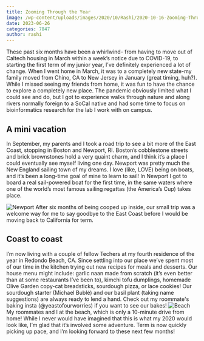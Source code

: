 ```yaml
---
title: Zooming Through the Year
image: /wp-content/uploads/images/2020/10/Rashi/2020-10-16-Zooming-Through-the-Year/plane_clouds.jpg
date: 2023-06-26
categories: 7847
author: rashi
---
```


These past six months have been a whirlwind- from having to move out of Caltech housing in March within a week’s notice due to COVID-19, to starting the first term of my junior year, I’ve definitely experienced a lot of change. When I went home in March, it was to a completely new state-my family moved from Chino, CA to New Jersey in January (great timing, huh?). While I missed seeing my friends from home, it was fun to have the chance to explore a completely new place. The pandemic obviously limited what I could see and do, but I got to experience walks through nature and along rivers normally foreign to a SoCal native and had some time to focus on bioinformatics research for the lab I work with on campus.

## A mini vacation
In September, my parents and I took a road trip to see a bit more of the East Coast, stopping in Boston and Newport, RI. Boston’s cobblestone streets and brick brownstones hold a very quaint charm, and I think it’s a place I could eventually see myself living one day. Newport was pretty much the New England sailing town of my dreams. I love (like, LOVE) being on boats, and it’s been a long-time goal of mine to learn to sail! In Newport I got to board a real sail-powered boat for the first time, in the same waters where one of the world’s most famous sailing regattas (the America’s Cup) takes place.

![ Newport ](/images/2020/10/Rashi/2020-10-16-Zooming-Through-the-Year/newport_boats.jpg)
After six months of being cooped up inside, our small trip was a welcome way for me to say goodbye to the East Coast before I would be moving back to California for term.

## Coast to coast
I’m now living with a couple of fellow Techers at my fourth residence of the year in Redondo Beach, CA. Since settling into our place we’ve spent most of our time in the kitchen trying out new recipes for meals and desserts.  Our house menu might include: garlic naan made from scratch (it’s even better than at some restaurants I’ve been to), kimchi tofu dumplings, homemade Olive Garden copy-cat breadsticks, sourdough pizza, or lace cookies! Our sourdough starter (Michael Bublé) and our basil plant (taking name suggestions) are always ready to lend a hand. Check out my roommate's baking insta (@yeastofourworries) if you want to see our bakes!
![ Beach ](/images/2020/10/Rashi/2020-10-16-Zooming-Through-the-Year/beach.jpg)
My roommates and I at the beach, which is only a 10-minute drive from home!
While I never would have imagined that this is what my 2020 would look like, I’m glad that it’s involved some adventure. Term is now quickly picking up pace, and I’m looking forward to these next few months!
